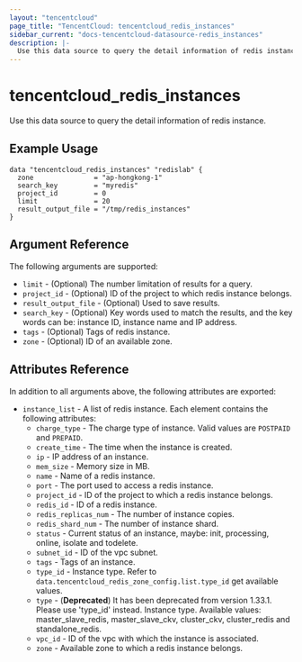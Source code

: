 ```yaml
---
layout: "tencentcloud"
page_title: "TencentCloud: tencentcloud_redis_instances"
sidebar_current: "docs-tencentcloud-datasource-redis_instances"
description: |-
  Use this data source to query the detail information of redis instance.
---
```


# tencentcloud_redis_instances

Use this data source to query the detail information of redis instance.

## Example Usage

```hcl
data "tencentcloud_redis_instances" "redislab" {
  zone               = "ap-hongkong-1"
  search_key         = "myredis"
  project_id         = 0
  limit              = 20
  result_output_file = "/tmp/redis_instances"
}
```

## Argument Reference

The following arguments are supported:

* `limit` - (Optional) The number limitation of results for a query.
* `project_id` - (Optional) ID of the project to which redis instance belongs.
* `result_output_file` - (Optional) Used to save results.
* `search_key` - (Optional) Key words used to match the results, and the key words can be: instance ID, instance name and IP address.
* `tags` - (Optional) Tags of redis instance.
* `zone` - (Optional) ID of an available zone.

## Attributes Reference

In addition to all arguments above, the following attributes are exported:

* `instance_list` - A list of redis instance. Each element contains the following attributes:
  * `charge_type` - The charge type of instance. Valid values are `POSTPAID` and `PREPAID`.
  * `create_time` - The time when the instance is created.
  * `ip` - IP address of an instance.
  * `mem_size` - Memory size in MB.
  * `name` - Name of a redis instance.
  * `port` - The port used to access a redis instance.
  * `project_id` - ID of the project to which a redis instance belongs.
  * `redis_id` - ID of a redis instance.
  * `redis_replicas_num` - The number of instance copies.
  * `redis_shard_num` - The number of instance shard.
  * `status` - Current status of an instance, maybe: init, processing, online, isolate and todelete.
  * `subnet_id` - ID of the vpc subnet.
  * `tags` - Tags of an instance.
  * `type_id` - Instance type. Refer to `data.tencentcloud_redis_zone_config.list.type_id` get available values.
  * `type` - (**Deprecated**) It has been deprecated from version 1.33.1. Please use 'type_id' instead. Instance type. Available values: master_slave_redis, master_slave_ckv, cluster_ckv, cluster_redis and standalone_redis.
  * `vpc_id` - ID of the vpc with which the instance is associated.
  * `zone` - Available zone to which a redis instance belongs.


